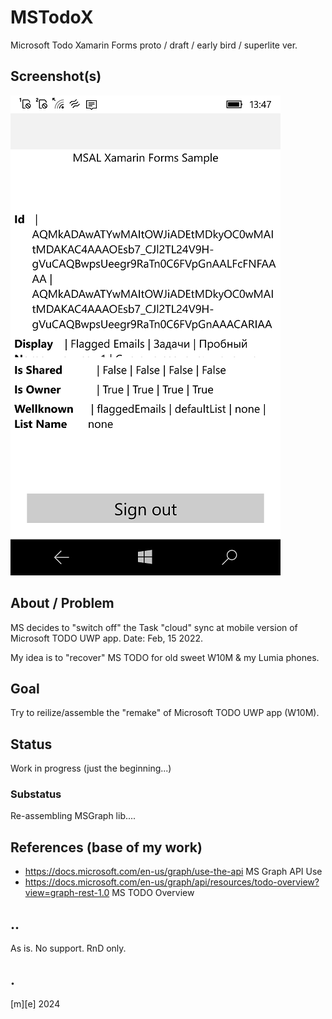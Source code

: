 # MSTodoX
Microsoft Todo Xamarin Forms proto / draft / early bird / superlite ver. 

## Screenshot(s)
![Shot](Images/shot1.png)

## About / Problem
MS decides to "switch off" the Task "cloud" sync at mobile version of Microsoft TODO UWP app. Date:  Feb, 15 2022.

My idea is to "recover" MS TODO for old sweet W10M & my Lumia phones.

## Goal
Try to reilize/assemble the "remake" of Microsoft TODO UWP app (W10M).

## Status 

Work in progress (just the beginning...)

### Substatus 
Re-assembling MSGraph lib....


## References (base of my work) 

- https://docs.microsoft.com/en-us/graph/use-the-api MS Graph API Use
- https://docs.microsoft.com/en-us/graph/api/resources/todo-overview?view=graph-rest-1.0  MS TODO Overview

## .. 
As is. No support. RnD only.

## .
[m][e] 2024

